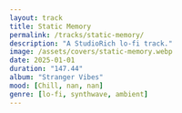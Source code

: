 ```yaml
---
layout: track
title: Static Memory
permalink: /tracks/static-memory/
description: "A StudioRich lo-fi track."
image: /assets/covers/static-memory.webp
date: 2025-01-01
duration: "147.44"
album: "Stranger Vibes"
mood: [Chill, nan, nan]
genre: [lo-fi, synthwave, ambient]
---
```

